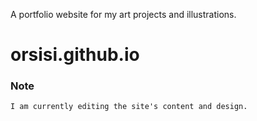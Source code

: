 A portfolio website for my art projects and illustrations.

# orsisi.github.io

### Note
```
I am currently editing the site's content and design.
```

